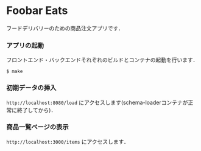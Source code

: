 # Foobar Eats
フードデリバリーのための商品注文アプリです．

### アプリの起動
フロントエンド・バックエンドそれぞれのビルドとコンテナの起動を行います．
```
$ make
```

### 初期データの挿入
`http://localhost:8080/load` にアクセスします(schema-loaderコンテナが正常に終了してから)．


### 商品一覧ページの表示
`http://localhost:3000/items` にアクセスします．
